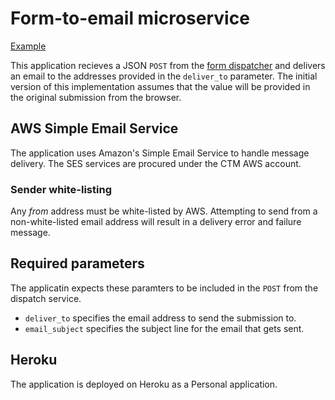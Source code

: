 # Form-to-email microservice

[Example](https://coa-test-form-client.herokuapp.com/email_form)

This application recieves a JSON `POST` from the [form dispatcher](https://github.com/cityofaustin/form-dispatcher) and delivers an email to the addresses provided in the `deliver_to` parameter. The initial version of this implementation assumes that the value will be provided in the original submission from the browser.

## AWS Simple Email Service

The application uses Amazon's Simple Email Service to handle message delivery. The SES services are procured under the CTM AWS account.

### Sender white-listing

Any *from* address must be white-listed by AWS. Attempting to send from a non-white-listed email address will result in a delivery error and failure message.

## Required parameters

The applicatin expects these paramters to be included in the `POST` from the dispatch service.

- `deliver_to` specifies the email address to send the submission to.
- `email_subject` specifies the subject line for the email that gets sent.

## Heroku

The application is deployed on Heroku as a Personal application.